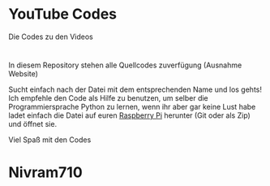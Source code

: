 # YouTube Codes
Die Codes zu den Videos
#
In diesem Repository stehen alle Quellcodes zuverfügung
(Ausnahme Website)

Sucht einfach nach der Datei mit dem entsprechenden Name und los gehts!
Ich empfehle den Code als Hilfe zu benutzen, um selber die Programmiersprache
Python zu lernen, wenn ihr aber gar keine Lust habe ladet einfach die Datei auf
euren [Raspberry Pi](https://www.amazon.de/Raspberry-Pi-Model-ARM-Cortex-A53-Bluetooth/dp/B01CD5VC92/ref=sr_1_3?ie=UTF8&qid=1515443057&sr=8-3&keywords=Raspberry+Pi+3 "Zum Pi auf Amazon") herunter (Git oder als Zip) und öffnet sie.

Viel Spaß mit den Codes

# Nivram710
